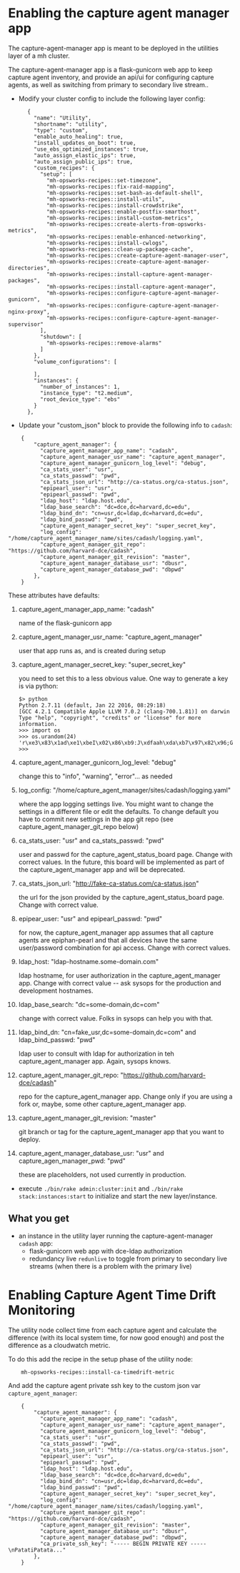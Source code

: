 # Enabling the capture agent manager app

The capture-agent-manager app is meant to be deployed in the utilities layer of
a mh cluster.

The capture-agent-manager app is a flask-gunicorn web app to keep capture agent
inventory, and provide an api/ui for configuring capture agents, as well as
switching from primary to secondary live stream..

* Modify your cluster config to include the following layer config:

```
      {
        "name": "Utility",
        "shortname": "utility",
        "type": "custom",
        "enable_auto_healing": true,
        "install_updates_on_boot": true,
        "use_ebs_optimized_instances": true,
        "auto_assign_elastic_ips": true,
        "auto_assign_public_ips": true,
        "custom_recipes": {
          "setup": [
            "mh-opsworks-recipes::set-timezone",
            "mh-opsworks-recipes::fix-raid-mapping",
            "mh-opsworks-recipes::set-bash-as-default-shell",
            "mh-opsworks-recipes::install-utils",
            "mh-opsworks-recipes::install-crowdstrike",
            "mh-opsworks-recipes::enable-postfix-smarthost",
            "mh-opsworks-recipes::install-custom-metrics",
            "mh-opsworks-recipes::create-alerts-from-opsworks-metrics",
            "mh-opsworks-recipes::enable-enhanced-networking",
            "mh-opsworks-recipes::install-cwlogs",
            "mh-opsworks-recipes::clean-up-package-cache",
            "mh-opsworks-recipes::create-capture-agent-manager-user",
            "mh-opsworks-recipes::create-capture-agent-manager-directories",
            "mh-opsworks-recipes::install-capture-agent-manager-packages",
            "mh-opsworks-recipes::install-capture-agent-manager",
            "mh-opsworks-recipes::configure-capture-agent-manager-gunicorn",
            "mh-opsworks-recipes::configure-capture-agent-manager-nginx-proxy",
            "mh-opsworks-recipes::configure-capture-agent-manager-supervisor"
          ],
          "shutdown": [
            "mh-opsworks-recipes::remove-alarms"
          ]
        },
        "volume_configurations": [

        ],
        "instances": {
          "number_of_instances": 1,
          "instance_type": "t2.medium",
          "root_device_type": "ebs"
        }
      },
```

* Update your "custom_json" block to provide the following info to `cadash`:

```
    {
        "capture_agent_manager": {
          "capture_agent_manager_app_name": "cadash",
          "capture_agent_manager_usr_name": "capture_agent_manager",
          "capture_agent_manager_gunicorn_log_level": "debug",
          "ca_stats_user": "usr",
          "ca_stats_passwd": "pwd",
          "ca_stats_json_url": "http://ca-status.org/ca-status.json",
          "epipearl_user": "usr",
          "epipearl_passwd": "pwd",
          "ldap_host": "ldap.host.edu",
          "ldap_base_search": "dc=dce,dc=harvard,dc=edu",
          "ldap_bind_dn": "cn=usr,dc=ldap,dc=harvard,dc=edu",
          "ldap_bind_passwd": "pwd",
          "capture_agent_manager_secret_key": "super_secret_key",
          "log_config": "/home/capture_agent_manager_name/sites/cadash/logging.yaml",
          "capture_agent_manager_git_repo": "https://github.com/harvard-dce/cadash",
          "capture_agent_manager_git_revision": "master",
          "capture_agent_manager_database_usr": "dbusr",
          "capture_agent_manager_database_pwd": "dbpwd"
        },
    }
```

  These attributes have defaults:

  1.  capture_agent_manager_app_name: "cadash"

      name of the flask-gunicorn app

  2.  capture_agent_manager_usr_name: "capture_agent_manager"

      user that app runs as, and is created during setup

  3.  capture_agent_manager_secret_key: "super_secret_key"

      you need to set this to a less obvious value. One way to generate a key is via
      python:

          $> python
          Python 2.7.11 (default, Jan 22 2016, 08:29:18)
          [GCC 4.2.1 Compatible Apple LLVM 7.0.2 (clang-700.1.81)] on darwin
          Type "help", "copyright", "credits" or "license" for more information.
          >>> import os
          >>> os.urandom(24)
          'r\xe3\x83\x1ad\xe1\xbeI\x02\x86\xb9:J\xdfaah\xda\xb7\x97\x82\x96;G'
          >>>

  4.  capture_agent_manager_gunicorn_log_level: "debug"

      change this to "info", "warning", "error"... as needed

  5.  log_config: "/home/capture_agent_manager/sites/cadash/logging.yaml"

      where the app logging settings live. You might want to change the settings
      in a different file or edit the defaults. To change default you have to
      commit new settings in the app git repo (see capture_agent_manager_git_repo below)

  6.  ca_stats_user: "usr" and ca_stats_passwd: "pwd"

      user and passwd for the capture_agent_status_board page. Change with correct
      values. In the future, this board will be implemented as part of the
      capture_agent_manager app and will be deprecated.

  7.  ca_stats_json_url: "http://fake-ca-status.com/ca-status.json"

      the url for the json provided by the capture_agent_status_board page. Change
      with correct value.

  8.  epipear_user: "usr" and epipearl_passwd: "pwd"

      for now, the capture_agent_manager app assumes that all capture agents are
      epiphan-pearl and that all devices have the same user/password combination for
      api access. Change with correct values.

  9.  ldap_host: "ldap-hostname.some-domain.com"

      ldap hostname, for user authorization in the capture_agent_manager app. Change
      with correct value -- ask sysops for the production and development hostnames.

  10. ldap_base_search: "dc=some-domain,dc=com"

      change with correct value. Folks in sysops can help you with that.

  11. ldap_bind_dn: "cn=fake_usr,dc=some-domain,dc=com" and ldap_bind_passwd: "pwd"

      ldap user to consult with ldap for authorization in teh capture_agent_manager app.
      Again, sysops knows.

  12. capture_agent_manager_git_repo: "https://github.com/harvard-dce/cadash"

      repo for the capture_agent_manager app. Change only if you are using a fork or,
      maybe, some other capture_agent_manager app.

  13. capture_agent_manager_git_revision: "master"

      git branch or tag for the capture_agent_manager app that you want to deploy.

  14. capture_agent_manager_database_usr: "usr" and capture_agen_manager_pwd: "pwd"

      these are placeholders, not used currently in production.


* execute `./bin/rake admin:cluster:init` and `./bin/rake stack:instances:start`
  to initialize and start the new layer/instance.


## What you get

* an instance in the utility layer running the capture-agent-manager `cadash` app:
    * flask-gunicorn web app with dce-ldap authorization
    * redundancy live `redunlive` to toggle from primary to secondary
      live streams (when there is a problem with the primary live)




# Enabling Capture Agent Time Drift Monitoring

The utility node collect time from each capture agent and calculate the
difference (with its local system time, for now good enough) and post the
difference as a cloudwatch metric.

To do this add the recipe in the setup phase of the utility node:
```
    mh-opsworks-recipes::install-ca-timedrift-metric
```

And add the capture agent private ssh key to the custom json var
`capture_agent_manager`:

```
    {
        "capture_agent_manager": {
          "capture_agent_manager_app_name": "cadash",
          "capture_agent_manager_usr_name": "capture_agent_manager",
          "capture_agent_manager_gunicorn_log_level": "debug",
          "ca_stats_user": "usr",
          "ca_stats_passwd": "pwd",
          "ca_stats_json_url": "http://ca-status.org/ca-status.json",
          "epipearl_user": "usr",
          "epipearl_passwd": "pwd",
          "ldap_host": "ldap.host.edu",
          "ldap_base_search": "dc=dce,dc=harvard,dc=edu",
          "ldap_bind_dn": "cn=usr,dc=ldap,dc=harvard,dc=edu",
          "ldap_bind_passwd": "pwd",
          "capture_agent_manager_secret_key": "super_secret_key",
          "log_config": "/home/capture_agent_manager_name/sites/cadash/logging.yaml",
          "capture_agent_manager_git_repo": "https://github.com/harvard-dce/cadash",
          "capture_agent_manager_git_revision": "master",
          "capture_agent_manager_database_usr": "dbusr",
          "capture_agent_manager_database_pwd": "dbpwd",
          "ca_private_ssh_key": "----- BEGIN PRIVATE KEY -----\nPatatiPatata..."
        },
    }
```
